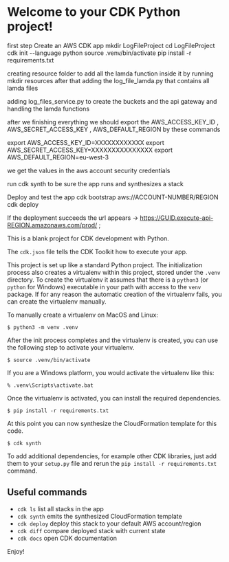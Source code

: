 
# Welcome to your CDK Python project!


first step 
Create an AWS CDK app
mkdir LogFileProject
cd LogFileProject
cdk init --language python
source .venv/bin/activate
pip install -r requirements.txt

creating resource folder to add all the lamda function inside it by running mkdir resources
after that adding the log_file_lamda.py that contains all lamda files 

adding log_files_service.py to create the buckets and the api gateway and handling the lamda functions 

after we finishing everything we should export the AWS_ACCESS_KEY_ID , AWS_SECRET_ACCESS_KEY , AWS_DEFAULT_REGION by these commands 

export AWS_ACCESS_KEY_ID=XXXXXXXXXXXX
export AWS_SECRET_ACCESS_KEY=XXXXXXXXXXXXXXX
export AWS_DEFAULT_REGION=eu-west-3

we get the values in the aws account security credentials

run cdk synth to be sure the app runs and synthesizes a stack

Deploy and test the app
cdk bootstrap aws://ACCOUNT-NUMBER/REGION
cdk deploy

If the deployment succeeds the url appears  -> https://GUID.execute-api-REGION.amazonaws.com/prod/ ;



This is a blank project for CDK development with Python.

The `cdk.json` file tells the CDK Toolkit how to execute your app.

This project is set up like a standard Python project.  The initialization
process also creates a virtualenv within this project, stored under the `.venv`
directory.  To create the virtualenv it assumes that there is a `python3`
(or `python` for Windows) executable in your path with access to the `venv`
package. If for any reason the automatic creation of the virtualenv fails,
you can create the virtualenv manually.

To manually create a virtualenv on MacOS and Linux:

```
$ python3 -m venv .venv
```

After the init process completes and the virtualenv is created, you can use the following
step to activate your virtualenv.

```
$ source .venv/bin/activate
```

If you are a Windows platform, you would activate the virtualenv like this:

```
% .venv\Scripts\activate.bat
```

Once the virtualenv is activated, you can install the required dependencies.

```
$ pip install -r requirements.txt
```

At this point you can now synthesize the CloudFormation template for this code.

```
$ cdk synth
```

To add additional dependencies, for example other CDK libraries, just add
them to your `setup.py` file and rerun the `pip install -r requirements.txt`
command.

## Useful commands

 * `cdk ls`          list all stacks in the app
 * `cdk synth`       emits the synthesized CloudFormation template
 * `cdk deploy`      deploy this stack to your default AWS account/region
 * `cdk diff`        compare deployed stack with current state
 * `cdk docs`        open CDK documentation

Enjoy!
